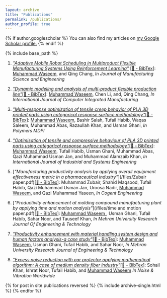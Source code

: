 ```yaml
---
layout: archive
title: "Publications"
permalink: /publications/
author_profile: true
---
```


{% if author.googlescholar %}
  You can also find my articles on <u><a href="{{author.googlescholar}}">my Google Scholar profile</a>.</u>
{% endif %}

{% include base_path %}
1. [*"Adaptive Mobile Robot Scheduling in Multiproduct Flexible Manufacturing Systems Using Reinforcement Learning"*](/files/ASME.pdf) [[📖 - BibTex](https://mwaseem321.github.io/NA.html)]: <u>Muhammad Waseem</u>, and Qing Chang, *In Journal of Manufacturing Science and Engineering*

2. [*"Dynamic modeling and analysis of multi-product flexible production line"*](/files/Dynamics_paper_final.pdf)[[📖 - BibTex](https://mwaseem321.github.io/NA.html)]: <u>Muhammad Waseem</u>, Chen Li, and, Qing Chang, *In International Journal of Computer Integrated Manufacturing*

3. [*"Multi-response optimization of tensile creep behavior of PLA 3D printed parts using categorical response surface methodology"*](/files/Creep.pdf)[[📖 - BibTex](https://mwaseem321.github.io/NA.html)]: <u>Muhammad Waseem</u>, Bashir Salah, Tufail Habib, Waqas Saleem, Muhammad Abas, Razaullah Khan, and Usman Ghani, *In Polymers MDPI*

4. [*"Optimisation of tensile and compressive behaviour of PLA 3D printed parts using categorical response surface methodology"*](/files/compressive_behavior.pdf)[[📖 - BibTex](https://mwaseem321.github.io/NA.html)]: <u>Muhammad Waseem</u>, Tufail Habib, Usman Ghani, Muhammad Abas, Qazi Muhammad Usman Jan, and Muhammad Alamzaib Khan, *In International Journal of Industrial and Systems Engineering*

5. [*"Manufacturing productivity analysis by applying overall equipment effectiveness metric in a pharmaceutical industry"*](/files/Zubair paper.pdf)[[📖 - BibTex](https://mwaseem321.github.io/NA.html)]: Muhammad Zubair, Shahid Maqsood, Tufail Habib, Qazi Muhammad Usman Jan, Uroosa Nadir, <u>Muhammad Waseem</u>, and Qazi Muhammad Yaseen, *In Cogent Engineering*

6. [*"Productivity enhancement at molding compound manufacturing plant by applying time and motion analysis"*](/files/time and motion paper.pdf)[[📖 - BibTex](https://mwaseem321.github.io/NA.html)]:  <u>Muhammad Waseem </u>, Usman Ghani, Tufail Habib, Sahar Noor, and Tauseef Khan, *In Mehran University Research Journal Of Engineering & Technology*

7. [*"Productivity enhancement with material handling system design and human factors analysis-a case study"*](/files/Ergonomics.pdf)[[📖 - BibTex](https://mwaseem321.github.io/NA.html)]: <u>Muhammad Waseem</u>, Usman Ghani, Tufail Habib, and Sahar Noor, *In Mehran University Research Journal of Engineering & Technology* 

8. [*"Excess noise reduction with ear protector applying mathematical algorithm: A case of medium density fiber industry"*](/files/SAGE.pdf)[[📖 - BibTex](https://mwaseem321.github.io/NA.html)]: Sohail Khan, Ishrat Noor, Tufail Habib, and <u>Muhammad Waseem</u> *In Noise & Vibration Worldwide*

{% for post in site.publications reversed %}
  {% include archive-single.html %}
{% endfor %}
